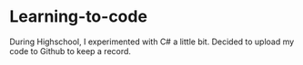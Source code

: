 # Learning-to-code
During Highschool, I experimented with C# a little bit. Decided to upload my code to Github to keep a record.
